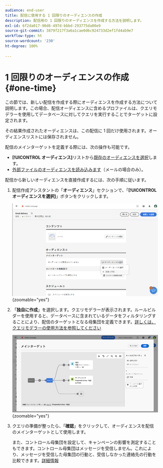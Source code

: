 ```yaml
---
audience: end-user
title: 配信に使用する 1 回限りのオーディエンスの作成
description: 配信用の 1 回限りのオーディエンスを作成する方法を説明します。
exl-id: 6f2da017-90d6-497d-bbbd-293775da00e9
source-git-commit: 3879f217f3a6a1cae0d6c924733d2ef1fd4ab9e7
workflow-type: ht
source-wordcount: '230'
ht-degree: 100%

---
```


# 1 回限りのオーディエンスの作成 {#one-time}

この節では、新しい配信を作成する際にオーディエンスを作成する方法について説明します。この場合、配信オーディエンスに含めるプロファイルは、クエリモデラーを使用してデータベースに対してクエリを実行することでターゲットに設定されます。

その結果作成されたオーディエンスは、この配信に 1 回だけ使用されます。オーディエンスリストには保存されません。

配信のメインターゲットを定義する際には、次の操作も可能です。

* **[!UICONTROL オーディエンス]**&#x200B;リストから[既存のオーディエンスを選択](add-audience.md)します。
* [外部ファイルのオーディエンスを読み込みます](file-audience.md)（メールの場合のみ）。

配信から新しいオーディエンスを直接作成するには、次の手順に従います。

1. 配信作成アシスタントの「**オーディエンス**」セクションで、「**[!UICONTROL オーディエンスを選択]**」ボタンをクリックします。

   ![](assets/segment-builder0.png){zoomable=&quot;yes&quot;}

1. 「**独自に作成**」を選択します。クエリモデラーが表示されます。ルールビルダーを使用すると、データベースに含まれているデータをフィルタリングすることにより、配信のターゲットとなる母集団を定義できます。[詳しくは、クエリモデラーの使用方法を参照してください](../query/query-modeler-overview.md)

   ![](assets/query-modeler.png){zoomable=&quot;yes&quot;}

1. クエリの準備が整ったら、「**確認**」をクリックして、オーディエンスを配信のメインターゲットとして使用します。

   また、コントロール母集団を設定して、キャンペーンの影響を測定することもできます。コントロール母集団はメッセージを受信しません。これにより、メッセージを受信した母集団の行動と、受信しなかった連絡先の行動を比較できます。[詳細情報](control-group.md)
